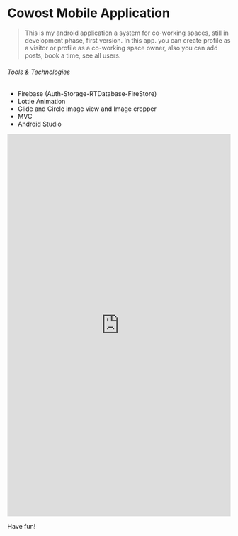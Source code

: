 # Cowost Mobile Application

> This is my android application a system for co-working spaces, still in development phase, first version.
In this app. you can create profile as a visitor or profile as a co-working space owner, also you can add posts, book a time, see all users.

###### Tools & Technologies

* Firebase (Auth-Storage-RTDatabase-FireStore)
* Lottie Animation
* Glide and Circle image view and Image cropper
* MVC
* Android Studio

<iframe src="https://www.linkedin.com/embed/feed/update/urn:li:ugcPost:6653527224647462912" height="861" width="504" frameborder="0" allowfullscreen="" title="Embedded post"></iframe>

Have fun!


